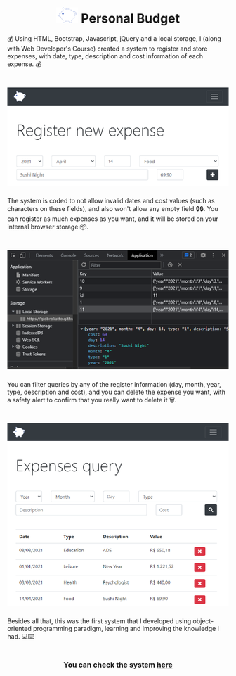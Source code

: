 <h1 align="center">
    <img alt="PB" title="PB" src="./logo.png"/> Personal Budget
</h1>

:moneybag: Using HTML, Bootstrap, Javascript, jQuery and a local storage, I (along with Web Developer's Course) created a system to register and store expenses, with date, type, description and cost information of each expense. :moneybag:

<h1 align="center">
    <img alt="DB" title="DB" src="./assets/pic2.PNG" width="620px"/>
</h1>

The system is coded to not allow invalid dates and cost values (such as characters on these fields), and also won't allow any empty field :lock::lock:. You can register as much expenses as you want, and it will be stored on your internal browser storage :package:. 

<h1 align="center">
    <img alt="DB" title="DB" src="./assets/pic3.PNG"/>
</h1>

You can filter queries by any of the register information (day, month, year, type, description and cost), and you can delete the expense you want, with a safety alert to confirm that you really want to delete it :wastebasket:.

<h1 align="center">
    <img alt="DB" title="DB" src="./assets/pic1.PNG"width="620px" />
</h1>

Besides all that, this was the first system that I developed using object-oriented programming paradigm, learning and improving the knowledge I had. :computer::keyboard:

#

 #### <h3 align="center">You can check the system [here](https://giobroliatto.github.io/personal-budget/)</h3>
